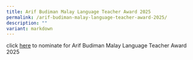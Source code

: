```yaml
---
title: Arif Budiman Malay Language Teacher Award 2025
permalink: /arif-budiman-malay-language-teacher-award-2025/
description: ""
variant: markdown
---
```

click [here](/files/Announcements/Press_Release_Nominations_for_Arif_Budiman_Malay_Language_Teacher_Award_2025__moe_.pdf) to nominate for Arif Budiman Malay Language Teacher Award 2025